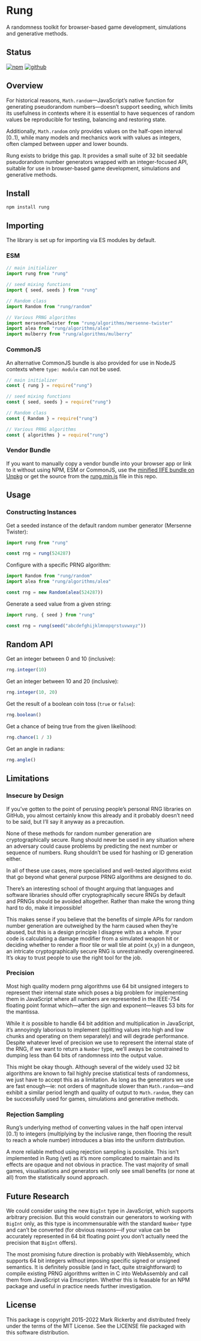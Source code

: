 # Rung

A randomness toolkit for browser-based game development, simulations and generative methods.

## Status

[![npm](https://img.shields.io/npm/v/rung.svg)](https://npmjs.org/package/rung)
[![github](https://img.shields.io/github/workflow/status/maetl/rung/Node.js%20CI)](https://github.com/maetl/rung/actions)

## Overview

For historical reasons, `Math.random`—JavaScript’s native function for generating pseudorandom numbers—doesn’t support seeding, which limits its usefulness in contexts where it is essential to have sequences of random values be reproducible for testing, balancing and restoring state.

Additionally, `Math.random` only provides values on the half-open interval [0..1), while many models and mechanics work with values as integers, often clamped between upper and lower bounds.

Rung exists to bridge this gap. It provides a small suite of 32 bit seedable pseudorandom number generators wrapped with an integer-focused API, suitable for use in browser-based game development, simulations and generative methods.

## Install

```
npm install rung
```

## Importing

The library is set up for importing via ES modules by default.

### ESM

```js
// main initializer
import rung from "rung"

// seed mixing functions
import { seed, seeds } from "rung"

// Random class
import Random from "rung/random"

// Various PRNG algorithms
import mersenneTwister from "rung/algorithms/mersenne-twister"
import alea from "rung/algorithms/alea"
import mulberry from "rung/algorithms/mulberry"
```

### CommonJS

An alternative CommonJS bundle is also provided for use in NodeJS contexts where `type: module` can not be used.

```js
// main initializer
const { rung } = require("rung")

// seed mixing functions
const { seed, seeds } = require("rung")

// Random class
const { Random } = require("rung")

// Various PRNG algorithms
const { algorithms } = require("rung")
```

### Vendor Bundle

If you want to manually copy a vendor bundle into your browser app or link to it without using NPM, ESM or CommonJS, use the [minified IIFE bundle on Unpkg](https://unpkg.com/rung/rung.min.js) or get the source from the [rung.min.js](/maetl/rung/blob/main/rung.min.js) file in this repo.

## Usage

### Constructing Instances

Get a seeded instance of the default random number generator (Mersenne Twister):

```js
import rung from "rung"

const rng = rung(524287)
```

Configure with a specific PRNG algorithm:

```js
import Random from "rung/random"
import alea from "rung/algorithms/alea"

const rng = new Random(alea(524287))
```

Generate a seed value from a given string:

```js
import rung, { seed } from "rung"

const rng = rung(seed("abcdefghijklmnopqrstuvwxyz"))
```

## Random API

Get an integer between 0 and 10 (inclusive):

```js
rng.integer(10)
```

Get an integer between 10 and 20 (inclusive):

```js
rng.integer(10, 20)
```

Get the result of a boolean coin toss (`true` or `false`):

```js
rng.boolean()
```

Get a chance of being true from the given likelihood:

```js
rng.chance(1 / 3)
```

Get an angle in radians:

```js
rng.angle()
```

## Limitations

### Insecure by Design

If you’ve gotten to the point of perusing people’s personal RNG libraries on GitHub, you almost certainly know this already and it probably doesn’t need to be said, but I’ll say it anyway as a precaution.

None of these methods for random number generation are cryptographically secure. Rung should never be used in any situation where an adversary could cause problems by predicting the next number or sequence of numbers. Rung shouldn’t be used for hashing or ID generation either.

In all of these use cases, more specialised and well-tested algorithms exist that go beyond what general purpose PRNG algorithms are designed to do.

There’s an interesting school of thought arguing that languages and software libraries should offer cryptographically secure RNGs by default and PRNGs should be avoided altogether. Rather than make the wrong thing hard to do, make it impossible!

This makes sense if you believe that the benefits of simple APIs for random number generation are outweighed by the harm caused when they’re abused, but this is a design principle I disagree with as a whole. If your code is calculating a damage modifier from a simulated weapon hit or deciding whether to render a floor tile or wall tile at point {x,y} in a dungeon, an intricate cryptographically secure RNG is unrestrainedly overengineered. It’s okay to trust people to use the right tool for the job.

### Precision

Most high quality modern prng algorithms use 64 bit unsigned integers to represent their internal state which poses a big problem for implementing them in JavaScript where all numbers are represented in the IEEE-754 floating point format which—after the sign and exponent—leaves 53 bits for the mantissa.

While it *is* possible to handle 64 bit addition and multiplication in JavaScript, it’s annoyingly laborious to implement (splitting values into high and low chunks and operating on them separately) and will degrade performance. Despite whatever level of precision we use to represent the internal state of the RNG, if we want to return a `Number` type, we’ll aways be constrained to dumping less than 64 bits of randomness into the output value.

This might be okay though. Although several of the widely used 32 bit algorithms are known to fail highly precise statistical tests of randomness, we just have to accept this as a limitation. As long as the generators we use are fast enough—ie: not orders of magnitude slower than `Math.random`—and exhibit a similar period length and quality of output to `Math.random`, they can be successfully used for games, simulations and generative methods.

### Rejection Sampling

Rung’s underlying method of converting values in the half open interval [0..1) to integers (multiplying by the inclusive range, then flooring the result to reach a whole number) introduces a bias into the uniform distribution.

A more reliable method using rejection sampling is possible. This isn’t implemented in Rung (yet) as it’s more complicated to maintain and its effects are opaque and not obvious in practice. The vast majority of small games, visualisations and generators will only see small benefits (or none at all) from the statistically sound approach.

## Future Research

We could consider using the new `BigInt` type in JavaScript, which supports arbitrary precision. But this would constrain our generators to working with `BigInt` only, as this type is incommensurable with the standard `Number` type and can’t be converted (for obvious reasons—if your value can be accurately represented in 64 bit floating point you don’t actually need the precision that `BigInt` offers).

The most promising future direction is probably with WebAssembly, which supports 64 bit integers without imposing specific signed or unsigned semantics. It is definitely possible (and in fact, quite straightforward) to compile existing PRNG algorithms written in C into WebAssembly and call them from JavaScript via Emscripten. Whether this is feasable for an NPM package and useful in practice needs further investigation.

## License

This package is copyright 2015-2022 Mark Rickerby and distributed freely under the terms of the MIT License. See the LICENSE file packaged with this software distribution.
